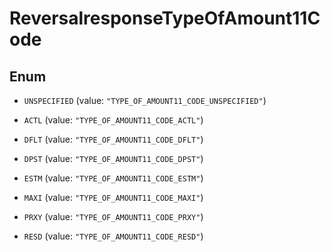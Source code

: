

# ReversalresponseTypeOfAmount11Code

## Enum


* `UNSPECIFIED` (value: `"TYPE_OF_AMOUNT11_CODE_UNSPECIFIED"`)

* `ACTL` (value: `"TYPE_OF_AMOUNT11_CODE_ACTL"`)

* `DFLT` (value: `"TYPE_OF_AMOUNT11_CODE_DFLT"`)

* `DPST` (value: `"TYPE_OF_AMOUNT11_CODE_DPST"`)

* `ESTM` (value: `"TYPE_OF_AMOUNT11_CODE_ESTM"`)

* `MAXI` (value: `"TYPE_OF_AMOUNT11_CODE_MAXI"`)

* `PRXY` (value: `"TYPE_OF_AMOUNT11_CODE_PRXY"`)

* `RESD` (value: `"TYPE_OF_AMOUNT11_CODE_RESD"`)



